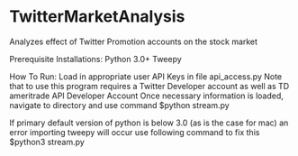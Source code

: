# TwitterMarketAnalysis
Analyzes effect of Twitter Promotion accounts on the stock market

Prerequisite Installations:
  Python 3.0+
  Tweepy

How To Run:
  Load in appropriate user API Keys in file api_access.py
  Note that to use this program requires a Twitter Developer account as well as TD ameritrade API Developer Account
  Once necessary information is loaded, navigate to directory and use command
    $python stream.py
  
  If primary default version of python is below 3.0 (as is the case for mac) an error importing tweepy will occur
  use following command to fix this
    $python3 stream.py
    
